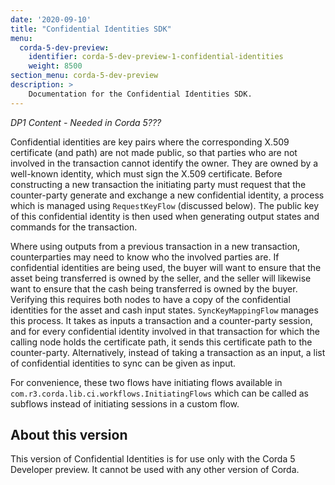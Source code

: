 ```yaml
---
date: '2020-09-10'
title: "Confidential Identities SDK"
menu:
  corda-5-dev-preview:
    identifier: corda-5-dev-preview-1-confidential-identities
    weight: 8500
section_menu: corda-5-dev-preview
description: >
    Documentation for the Confidential Identities SDK.
---
```


*DP1 Content - Needed in Corda 5???*

Confidential identities are key pairs where the corresponding X.509 certificate (and path) are not made public, so that parties who are not involved in the transaction cannot identify the owner. They are owned by a well-known identity, which must sign the X.509 certificate. Before constructing a new transaction the initiating party must request that the counter-party generate and exchange a new confidential identity, a process which is managed using `RequestKeyFlow` (discussed below). The public key of this confidential identity is then used when generating output states and commands for the transaction.

Where using outputs from a previous transaction in a new transaction, counterparties may need to know who the involved parties are. If confidential identities are being used, the buyer will want to ensure that the asset being transferred is owned by the seller, and the seller will likewise want to ensure that the cash being transferred is owned by the buyer. Verifying this requires both nodes to have a copy of the confidential identities for the asset and cash input states. `SyncKeyMappingFlow` manages this process. It takes as inputs a transaction and a counter-party session, and for every confidential identity involved in that transaction for which the calling node holds the certificate path, it sends this certificate path to the counter-party. Alternatively, instead of taking a transaction as an input, a list of confidential identities to sync can be given as input.

For convenience, these two flows have initiating flows available in `com.r3.corda.lib.ci.workflows.InitiatingFlows` which can be called as subflows instead of initiating sessions in a custom flow.

## About this version

This version of Confidential Identities is for use only with the Corda 5 Developer preview. It cannot be used with any other version of Corda.
